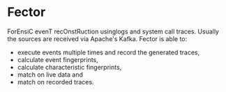 # Fector

ForEnsiC evenT recOnstRuction usinglogs and system call traces. Usually the sources are received via Apache's Kafka. Fector is able to:
* execute events multiple times and record the generated traces,
* calculate event fingerprints,
* calculate characteristic fingerprints,
* match on live data and
* match on recorded traces.
